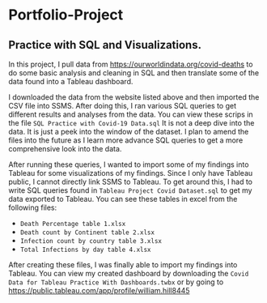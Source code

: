 # Portfolio-Project
## Practice with SQL and Visualizations.
In this project, I pull data from https://ourworldindata.org/covid-deaths to do some basic analysis and cleaning in SQL and then translate some of the data found into a Tableau dashboard.

I downloaded the data from the website listed above and then imported the CSV file into SSMS. After doing this, I ran various SQL queries to get different results and analyses from the data. You can view these scrips in the file `SQL Practice with Covid-19 Data.sql` It is not a deep dive into the data. It is just a peek into the window of the dataset. I plan to amend the files into the future as I learn more advance SQL queries to get a more comprehensive look into the data.

After running these queries, I wanted to import some of my findings into Tableau for some visualizations of my findings. Since I only have Tableau public, I cannot directly link SSMS to Tableau. To get around this, I had to write SQL queries found in `Tableau Project Covid Dataset.sql` to get my data exported to Tableau. You can see these tables in excel from the following files:

* `Death Percentage table 1.xlsx`
* `Death count by Continent table 2.xlsx`
* `Infection count by country table 3.xlsx`
* `Total Infections by day table 4.xlsx`

After creating these files, I was finally able to import my findings into Tableau. You can view my created dashboard by downloading the `Covid Data for Tableau Practice With Dashboards.twbx` or by going to https://public.tableau.com/app/profile/william.hill8445
